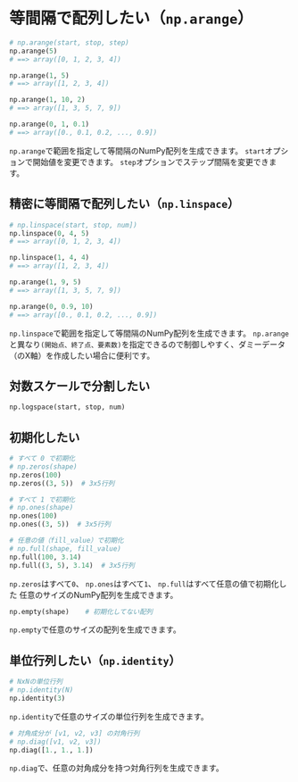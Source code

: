 # 等間隔で配列したい（`np.arange`）

```python
# np.arange(start, stop, step)
np.arange(5)
# ==> array([0, 1, 2, 3, 4])

np.arange(1, 5)
# ==> array([1, 2, 3, 4])

np.arange(1, 10, 2)
# ==> array([1, 3, 5, 7, 9])

np.arange(0, 1, 0.1)
# ==> array([0., 0.1, 0.2, ..., 0.9])
```

`np.arange`で範囲を指定して等間隔のNumPy配列を生成できます。
`start`オプションで開始値を変更できます。
`step`オプションでステップ間隔を変更できます。

## 精密に等間隔で配列したい（`np.linspace`）

```python
# np.linspace(start, stop, num])
np.linspace(0, 4, 5)
# ==> array([0, 1, 2, 3, 4])

np.linspace(1, 4, 4)
# ==> array([1, 2, 3, 4])

np.arange(1, 9, 5)
# ==> array([1, 3, 5, 7, 9])

np.arange(0, 0.9, 10)
# ==> array([0., 0.1, 0.2, ..., 0.9])
```

`np.linspace`で範囲を指定して等間隔のNumPy配列を生成できます。
`np.arange`と異なり`(開始点、終了点、要素数)`を指定できるので制御しやすく、ダミーデータ（のX軸）を作成したい場合に便利です。

## 対数スケールで分割したい

```python
np.logspace(start, stop, num)
```

## 初期化したい

```python
# すべて 0 で初期化
# np.zeros(shape)
np.zeros(100)
np.zeros((3, 5))  # 3x5行列

# すべて 1 で初期化
# np.ones(shape)
np.ones(100)
np.ones((3, 5))  # 3x5行列

# 任意の値（fill_value）で初期化
# np.full(shape, fill_value)
np.full(100, 3.14)
np.full((3, 5), 3.14)  # 3x5行列
```

`np.zeros`はすべて`0`、
`np.ones`はすべて`1`、
`np.full`はすべて任意の値で初期化した
任意のサイズのNumPy配列を生成できます。

```python
np.empty(shape)    # 初期化してない配列
```

`np.empty`で任意のサイズの配列を生成できます。

## 単位行列したい（`np.identity`）

```python
# NxNの単位行列
# np.identity(N)
np.identity(3)
```

`np.identity`で任意のサイズの単位行列を生成できます。

```python
# 対角成分が [v1, v2, v3] の対角行列
# np.diag([v1, v2, v3])
np.diag([1., 1., 1.])
```

`np.diag`で、任意の対角成分を持つ対角行列を生成できます。
